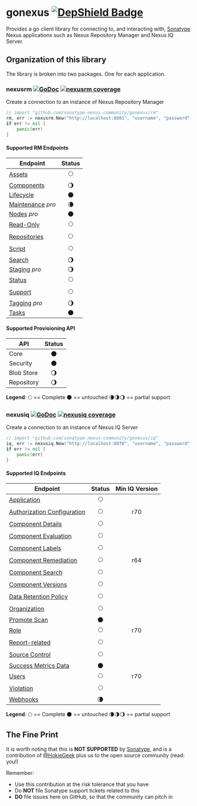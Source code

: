 # gonexus [![DepShield Badge](https://depshield.sonatype.org/badges/sonatype-nexus-community/gonexus/depshield.svg)](https://depshield.github.io)

Provides a go client library for connecting to, and interacting with, [Sonatype](//www.sonatype.com) Nexus applications such as Nexus Repository Manager and Nexus IQ Server.

## Organization of this library

The library is broken into two packages. One for each application.

### nexusrm [![GoDoc](http://godoc.org/github.com/sonatype-nexus-community/gonexus/rm?status.png)](http://godoc.org/github.com/sonatype-nexus-community/gonexus/rm) [![nexusrm coverage](https://gocover.io/_badge/github.com/sonatype-nexus-community/gonexus/rm?0 "nexusrm coverage")](http://gocover.io/github.com/sonatype-nexus-community/gonexus/rm)

Create a connection to an instance of Nexus Repository Manager

```go
// import "github.com/sonatype-nexus-community/gonexus/rm"
rm, err := nexusrm.New("http://localhost:8081", "username", "password")
if err != nil {
    panic(err)
}
```

#### Supported RM Endpoints

| Endpoint                                                                                             |         Status         |
| ---------------------------------------------------------------------------------------------------- | :--------------------: |
| [Assets](https://help.sonatype.com/repomanager3/rest-and-integration-api/assets-api)                 |      :full_moon:       |
| [Components](https://help.sonatype.com/repomanager3/rest-and-integration-api/components-api)         | :waning_gibbous_moon:  |
| [Lifecycle](https://help.sonatype.com/repomanager3/rest-and-integration-api/lifecycle-api)           |       :new_moon:       |
| [Maintenance](https://help.sonatype.com/repomanager3/rest-and-integration-api/maintenance-api) _pro_ | :waning_crescent_moon: |
| [Nodes](https://help.sonatype.com/repomanager3/rest-and-integration-api/nodes-api) _pro_             |       :new_moon:       |
| [Read-Only](https://help.sonatype.com/repomanager3/rest-and-integration-api/read-only-api)           |      :full_moon:       |
| [Repositories](https://help.sonatype.com/repomanager3/rest-and-integration-api/repositories-api)     |      :full_moon:       |
| [Script](https://help.sonatype.com/repomanager3/rest-and-integration-api/script-api)                 |      :full_moon:       |
| [Search](https://help.sonatype.com/repomanager3/rest-and-integration-api/search-api)                 | :waning_gibbous_moon:  |
| [Staging](https://help.sonatype.com/repomanager3/staging) _pro_                                      | :waning_gibbous_moon:  |
| [Status](https://help.sonatype.com/repomanager3/rest-and-integration-api/status-api)                 |      :full_moon:       |
| [Support](https://help.sonatype.com/repomanager3/rest-and-integration-api/support-api)               |      :full_moon:       |
| [Tagging](https://help.sonatype.com/repomanager3/tagging) _pro_                                      | :waning_gibbous_moon:  |
| [Tasks](https://help.sonatype.com/repomanager3/rest-and-integration-api/tasks-api)                   |       :new_moon:       |

#### Supported Provisioning API

| API        |        Status         |
| ---------- | :-------------------: |
| Core       |      :new_moon:       |
| Security   |      :new_moon:       |
| Blob Store | :waning_gibbous_moon: |
| Repository | :waning_gibbous_moon: |

**Legend**: :full_moon: == Complete :new_moon: == untouched :waning_crescent_moon::last_quarter_moon::waning_gibbous_moon: == partial support

### nexusiq [![GoDoc](http://godoc.org/github.com/sonatype-nexus-community/gonexus/iq?status.png)](http://godoc.org/github.com/sonatype-nexus-community/gonexus/iq) [![nexusiq coverage](https://gocover.io/_badge/github.com/sonatype-nexus-community/gonexus/iq?0 "nexusiq coverage")](http://gocover.io/github.com/sonatype-nexus-community/gonexus/iq)

Create a connection to an instance of Nexus IQ Server

```go
// import "github.com/sonatype-nexus-community/gonexus/iq"
iq, err := nexusiq.New("http://localhost:8070", "username", "password")
if err != nil {
    panic(err)
}

```

#### Supported IQ Endpoints

| Endpoint                                                                                                             |         Status         | Min IQ Version |
| -------------------------------------------------------------------------------------------------------------------- | :--------------------: | :------------: |
| [Application](https://help.sonatype.com/iqserver/automating/rest-apis/application-rest-apis---v2)                    |      :full_moon:       |                |
| [Authorization Configuration](https://help.sonatype.com/iqserver/automating/rest-apis)                               |      :full_moon:       |      r70       |
| [Component Details](https://help.sonatype.com/iqserver/automating/rest-apis/component-details-rest-api---v2)         |      :full_moon:       |                |
| [Component Evaluation](https://help.sonatype.com/iqserver/automating/rest-apis/component-evaluation-rest-apis---v2)  |      :full_moon:       |                |
| [Component Labels](https://help.sonatype.com/iqserver/automating/rest-apis/component-labels-rest-api---v2)           |      :full_moon:       |                |
| [Component Remediation](https://help.sonatype.com/iqserver/automating/rest-apis/component-remediation-rest-api---v2) |      :full_moon:       |      r64       |
| [Component Search](https://help.sonatype.com/iqserver/automating/rest-apis/component-search-rest-apis---v2)          |      :full_moon:       |                |
| [Component Versions](https://help.sonatype.com/iqserver/automating/rest-apis/component-versions-rest-api---v2)       |      :full_moon:       |                |
| [Data Retention Policy](https://help.sonatype.com/iqserver/automating/rest-apis/data-retention-policy-rest-api---v2) |      :full_moon:       |                |
| [Organization](https://help.sonatype.com/iqserver/automating/rest-apis/organization-rest-apis---v2)                  |      :full_moon:       |                |
| [Promote Scan](https://help.sonatype.com/iqserver/automating/rest-apis/promote-scan-rest-api---v2)                   |       :new_moon:       |                |
| [Role](https://help.sonatype.com/iqserver/automating/rest-apis/role-rest-api---v2)                                   |      :full_moon:       |      r70       |
| [Report-related](https://help.sonatype.com/iqserver/automating/rest-apis/report-related-rest-apis---v2)              |      :full_moon:       |                |
| [Source Control](https://help.sonatype.com/integrations/nexus-iq-for-github)                                         |      :full_moon:       |                |
| [Success Metrics Data](https://help.sonatype.com/iqserver/automating/rest-apis/success-metrics-data-rest-api---v2)   |       :new_moon:       |                |
| [Users](https://help.sonatype.com/iqserver/automating/rest-apis/user-rest-api---v2)                                  |      :full_moon:       |      r70       |
| [Violation](https://help.sonatype.com/iqserver/automating/rest-apis/violation-rest-api---v2)                         |      :full_moon:       |                |
| [Webhooks](https://help.sonatype.com/iqserver/automating/iq-server-webhooks)                                         | :waning_crescent_moon: |                |

**Legend**: :full_moon: == Complete :new_moon: == untouched :waning_crescent_moon::last_quarter_moon::waning_gibbous_moon: == partial support

## The Fine Print

It is worth noting that this is **NOT SUPPORTED** by [Sonatype](//www.sonatype.com), and is a contribution of [@HokieGeek](https://github.com/HokieGeek)
plus us to the open source community (read: you!)

Remember:

- Use this contribution at the risk tolerance that you have
- Do **NOT** file Sonatype support tickets related to this
- **DO** file issues here on GitHub, so that the community can pitch in
